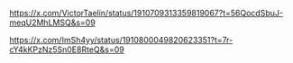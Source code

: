https://x.com/VictorTaelin/status/1910709313359819067?t=56QocdSbuJ-meqU2MhLMSQ&s=09

https://x.com/ImSh4yy/status/1910800049820623351?t=7r-cY4kKPzNz5Sn0E8RteQ&s=09